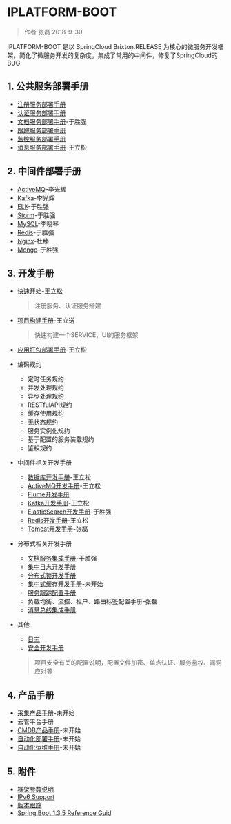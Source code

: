 # IPLATFORM-BOOT

>  作者 张磊 2018-9-30

IPLATFORM-BOOT 是以 SpringCloud Brixton.RELEASE 为核心的微服务开发框架，简化了微服务开发的复杂度，集成了常用的中间件，修复了SpringCloud的BUG

## 1. 公共服务部署手册

* [注册服务部署手册](iplatform-common/DiscoveryService.md)
* [认证服务部署手册](iplatform-common/AuthService.md)
* [文档服务部署手册](iplatfrom-common/DfssService.md)-于胜强
* [跟踪服务部署手册](iplatform-common/TraceService.md)
* [监控服务部署手册](iplatform-common/AdminService.md)
* [消息服务部署手册](iplatform-common/NotifyService.md)-王立松

## 2. 中间件部署手册

* [ActiveMQ](middleware/ActiveMQ.md)-李光辉
* [Kafka](middleware/Kafka.md)-李光辉
* [ELK](middleware/ELK.md)-于胜强
* [Storm](middleware/Storm.md)-于胜强
* [MySQL](middleware/MysQL.md)-李晓琴
* [Redis](middleware/Redis.md)-于胜强
* [Nginx](middleware/Nginx.md)-杜臻
* [Mongo](middleware/Mongo.md)-于胜强

## 3. 开发手册

* [快速开始](QuickStart.md)-王立松

  > 注册服务、认证服务搭建

* [项目构建手册](YourFirstProject.md)-王立送

  > 快速构建一个SERVICE、UI的服务框架

* [应用打包部署手册](ProjectBuild.md)-王立松

* 编码规约

  * 定时任务规约
  * 并发处理规约
  * 异步处理规约
  * RESTfulAPI规约
  * 缓存使用规约
  * 无状态规约
  * 服务实例化规约
  * 基于配置的服务装载规约
  * 鉴权规约

* 中间件相关开发手册

  * [数据库开发手册](developer/database/README.md)-王立松
  * [ActiveMQ开发手册](developer/activemq/README.md)-王立松
  * [Flume开发手册](developer/flume/README.md)
  * [Kafka开发手册](developer/kafka/README.md)-王立松
  * [ElasticSearch开发手册](developer/elasticsearch/README.md)-于胜强
  * [Redis开发手册](developer/redis/README.md)-王立松
  * [Tomcat开发手册](developer/tomcat/README.md)-张磊

* 分布式相关开发手册

  * [文档服务集成手册](/developer/dfss/README.md)-于胜强
  * [集中日志开发手册](/developer/logger/README.md)
  * [分布式锁开发手册](developer/distributedlock/README.md)
  * [集中式缓存开发手册](developer/distributedcache/README.md)-未开始
  * [服务跟踪配置手册](developer/trace/README.md)
  * 负载均衡、流控、租户、路由标签配置手册-张磊
  * [消息总线集成手册](developer/messagebus/README.md)

* 其他

  * [日志](Logs.md)
  * [安全开发手册](Security.md)

  > 项目安全有关的配置说明，配置文件加密、单点认证、服务鉴权、漏洞应对等

## 4. 产品手册

- [采集产品手册](product/octopus/README.md)-未开始
- 云管平台手册
- [CMDB产品手册](product/cmdb/README.md)-未开始
- [自动化部署手册](product/autodeploy/README.md)-未开始
- [自动化运维手册](product/automatic/README.md)-未开始

## 5. 附件

* [框架参数说明](Properties.md)
* [IPv6 Support](IPv6.md)
* [版本跟踪](ChangeLog.md)
* [Spring Boot 1.3.5 Reference Guid](https://docs.spring.io/spring-boot/docs/1.3.5.RELEASE/reference/html/)

